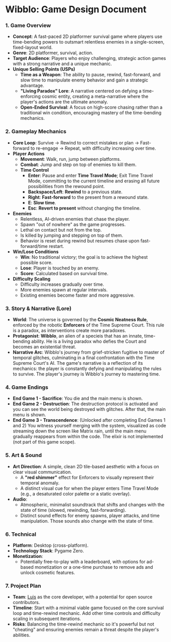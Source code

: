 # **Wibblo: Game Design Document**

### 1. Game Overview

* **Concept**: A fast-paced 2D platformer survival game where players use time-bending powers to outsmart relentless enemies in a single-screen, fixed-layout world.  
* **Genre**: 2D platformer, survival, action.  
* **Target Audience**: Players who enjoy challenging, strategic action games with a strong narrative and a unique mechanic.  
* **Unique Selling Points (USPs)**
  * **Time as a Weapon**: The ability to pause, rewind, fast-forward, and slow time to manipulate enemy behavior and gain a strategic advantage.  
  * **"Living Paradox" Lore**: A narrative centered on defying a time-enforcing cosmic entity, creating a meta-narrative where the player's actions are the ultimate anomaly.  
  * **Open-Ended Survival**: A focus on high-score chasing rather than a traditional win condition, encouraging mastery of the time-bending mechanics.

### 2. Gameplay Mechanics

* **Core Loop**: Survive \-\> Rewind to correct mistakes or plan \-\> Fast-forward to re-engage \-\> Repeat, with difficulty increasing over time.  
* **Player Actions**
  * **Movement**: Walk, run, jump between platforms.  
  * **Combat**: Jump and step on top of enemies to kill them.
  * **Time Control**
    * **Enter**: Pause and enter **Time Travel Mode**; Exit Time Travel Mode, committing to the current timeline and erasing all future possibilities from the rewound point.  
    * **Backspace/Left**: **Rewind** to a previous state.  
    * **Right**: **Fast-forward** to the present from a rewound state.  
    * **E**: **Slow time**.  
    * **Esc**: **Revert to present** without changing the timeline.  
* **Enemies**
  * Relentless, AI-driven enemies that chase the player.  
  * Spawn "out of nowhere" as the game progresses.  
  * Lethal on contact but not from the top.
  * Is killed by jumping and stepping on top of them.
  * Behavior is reset during rewind but resumes chase upon fast-forward/time restart.  
* **Win/Lose Conditions**
  * **Win**: No traditional victory; the goal is to achieve the highest possible score.  
  * **Lose**: Player is touched by an enemy.  
  * **Score**: Calculated based on survival time.  
* **Difficulty Scaling**
  * Difficulty increases gradually over time.  
  * More enemies spawn at regular intervals.  
  * Existing enemies become faster and more aggressive.

### 3. Story & Narrative (Lore)

* **World**: The universe is governed by the **Cosmic Neatness Rule**, enforced by the robotic **Enforcers** of the Time Supreme Court. This rule is a paradox, as interventions create more paradoxes.  
* **Protagonist**: **Wibblo**, an alien of a specieis that has an innate, time-bending ability. He is a living paradox who defies the Court and becomes an existential threat.  
* **Narrative Arc**: Wibblo's journey from grief-stricken fugitive to master of temporal glitches, culminating in a final confrontation with the Time Supreme Court's AI. The game's narrative is a reflection of its mechanics: the player is constantly defying and manipulating the rules to survive. The player's journey is Wibblo's journey to mastering time.

### 4. Game Endings

* **End Game 1 - Sacrifice**: You die and the main menu is shown.
* **End Game 2 - Destruction**: The destruction protocol is activated and you can see the world being destroyed with glitches. After that, the main menu is shown.
* **End Game 3 - Transcendence**: (Unlocked after completing End Games 1 and 2) You witness yourself merging with the system, visualized as code streaming down the screen like Matrix rain, until the main menu gradually reappears from within the code. The elixir is not implemented (not part of this game scope).

### 5. Art & Sound

* **Art Direction**: A simple, clean 2D tile-based aesthetic with a focus on clear visual communication.  
  * A **"red shimmer"** effect for Enforcers to visually represent their temporal anomaly.  
  * A distinct visual cue for when the player enters Time Travel Mode (e.g., a desaturated color palette or a static overlay).  
* **Audio**:
  * Atmospheric, minimalist soundtrack that shifts and changes with the state of time (slowed, rewinding, fast-forwarding).
  * Distinct sound effects for enemy spawns, player attacks, and time manipulation. Those sounds also change with the state of time.

### 6. Technical

* **Platform**: Desktop (cross-platform).
* **Technology Stack**: Pygame Zero.
* **Monetization**:
  * Potentially free-to-play with a leaderboard, with options for ad-based monetization or a one-time purchase to remove ads and unlock cosmetic features.

### 7. Project Plan

* **Team**: [Luis](https://github.com/luisfuturist) as the core developer, with a potential for open source contributors.  
* **Timeline**: Start with a minimal viable game focused on the core survival loop and time-rewind mechanic. Add other time controls and difficulty scaling in subsequent iterations.  
* **Risks**: Balancing the time-rewind mechanic so it's powerful but not "cheating" and ensuring enemies remain a threat despite the player's abilities.
